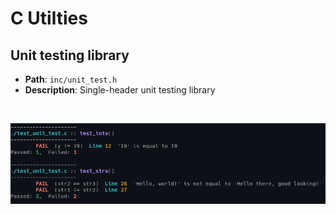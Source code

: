 
# C Utilties

## Unit testing library

- __Path__: `inc/unit_test.h`
- __Description__: Single-header unit testing library

<br>
<p align="center"><img margin-left="auto" src="./images/unit_test.png"></p>
<br>

